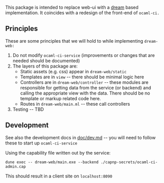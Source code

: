 This package is intended to replace web-ui with a [dream](https://aantron.github.io/dream/) based implementation. It coincides with a redesign of the front-end of `ocaml-ci.`

## Principles

These are some principles that we will hold to while implementing `dream-web:`

1. Do not modify `ocaml-ci-service` (improvements or changes that are needed should be documented)
2. The layers of this package are:
   - Static assets (e.g. css) appear in `dream-web/static`
   - Templates are in `view` -- there should be minimal logic here
   - Controllers are in `dream-web/controller` -- these modules are responsible for getting data from the service (or backend) and calling the appropriate view with the data. There should be no template or markup related code here.
   - Routes in `dream-web/main.ml` -- these call controllers
3. Testing -- TBD


## Development

See also the development docs in [doc/dev.md](doc/dev.md) -- you will need to follow these to start up `ocaml-ci-service`

Using the capability file written out by the service:

``` shell
dune exec -- dream-web/main.exe --backend ./capnp-secrets/ocaml-ci-admin.cap
```

This should result in a client site on `localhost:8090`

